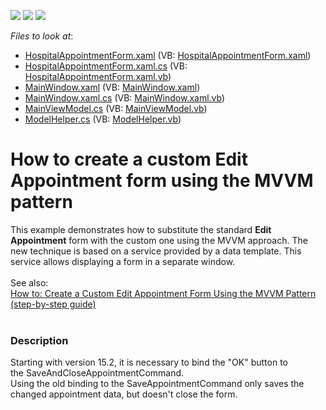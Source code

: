 <!-- default badges list -->
![](https://img.shields.io/endpoint?url=https://codecentral.devexpress.com/api/v1/VersionRange/128656815/15.2.4%2B)
[![](https://img.shields.io/badge/Open_in_DevExpress_Support_Center-FF7200?style=flat-square&logo=DevExpress&logoColor=white)](https://supportcenter.devexpress.com/ticket/details/T103885)
[![](https://img.shields.io/badge/📖_How_to_use_DevExpress_Examples-e9f6fc?style=flat-square)](https://docs.devexpress.com/GeneralInformation/403183)
<!-- default badges end -->
<!-- default file list -->
*Files to look at*:

* [HospitalAppointmentForm.xaml](./CS/MVVMSchedulerApplication/HospitalAppointmentForm.xaml) (VB: [HospitalAppointmentForm.xaml](./VB/MVVMSchedulerApplication/HospitalAppointmentForm.xaml))
* [HospitalAppointmentForm.xaml.cs](./CS/MVVMSchedulerApplication/HospitalAppointmentForm.xaml.cs) (VB: [HospitalAppointmentForm.xaml.vb](./VB/MVVMSchedulerApplication/HospitalAppointmentForm.xaml.vb))
* [MainWindow.xaml](./CS/MVVMSchedulerApplication/MainWindow.xaml) (VB: [MainWindow.xaml](./VB/MVVMSchedulerApplication/MainWindow.xaml))
* [MainWindow.xaml.cs](./CS/MVVMSchedulerApplication/MainWindow.xaml.cs) (VB: [MainWindow.xaml.vb](./VB/MVVMSchedulerApplication/MainWindow.xaml.vb))
* [MainViewModel.cs](./CS/MVVMSchedulerApplication/ViewModel/MainViewModel.cs) (VB: [MainViewModel.vb](./VB/MVVMSchedulerApplication/ViewModel/MainViewModel.vb))
* [ModelHelper.cs](./CS/MVVMSchedulerApplication/ViewModel/ModelHelper.cs) (VB: [ModelHelper.vb](./VB/MVVMSchedulerApplication/ViewModel/ModelHelper.vb))
<!-- default file list end -->
# How to create a custom Edit Appointment form using the MVVM pattern


This example demonstrates how to substitute the standard <strong>Edit Appointment</strong> form with the custom one using the MVVM approach. The new technique is based on a service provided by a data template. This service allows displaying a form in a separate window. <br /><br />See also: <br /><a href="http://documentation.devexpress.com/#WPF/CustomDocument16994">How to: Create a Custom Edit Appointment Form Using the MVVM Pattern (step-by-step guide) </a><br /><br />


<h3>Description</h3>

<p>Starting with version 15.2, it is necessary to bind the "OK" button to the&nbsp;SaveAndCloseAppointmentCommand.<br>Using the old binding to the&nbsp;SaveAppointmentCommand only saves the changed appointment data, but doesn't close the form.</p>

<br/>


